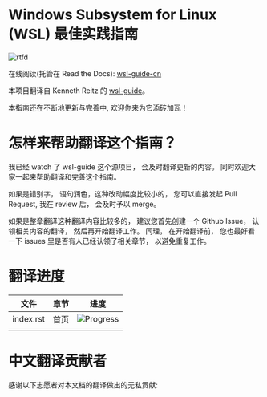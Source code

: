 # Windows Subsystem for Linux (WSL) 最佳实践指南

![rtfd](https://readthedocs.org/projects/wsl-guide-cn/badge/?version=latest)

在线阅读(托管在 Read the Docs): [wsl-guide-cn](http://wsl-guide-cn.readthedocs.io/zh_CN/latest/)

本项目翻译自 Kenneth Reitz 的 [wsl-guide](https://github.com/kennethreitz/wsl-guide)。

本指南还在不断地更新与完善中, 欢迎你来为它添砖加瓦！

# 怎样来帮助翻译这个指南？
我已经 watch 了 wsl-guide 这个源项目， 会及时翻译更新的内容。 同时欢迎大家一起来帮助翻译和完善这个指南。

如果是错别字， 语句润色，这种改动幅度比较小的， 您可以直接发起 Pull Request, 我在 review 后， 会及时予以 merge。

如果是整章翻译这种翻译内容比较多的， 建议您首先创建一个 Github Issue， 认领相关内容的翻译， 然后再开始翻译工作。 同理， 在开始翻译前， 您也最好看一下 issues 里是否有人已经认领了相关章节， 以避免重复工作。

# 翻译进度


| 文件      | 章节 | 进度                                                 |
|-----------|------|------------------------------------------------------|
| index.rst | 首页 | ![Progress](http://progressed.io/bar/100?title=Done) |
|           |      |                                                      |

# 中文翻译贡献者
感谢以下志愿者对本文档的翻译做出的无私贡献:
